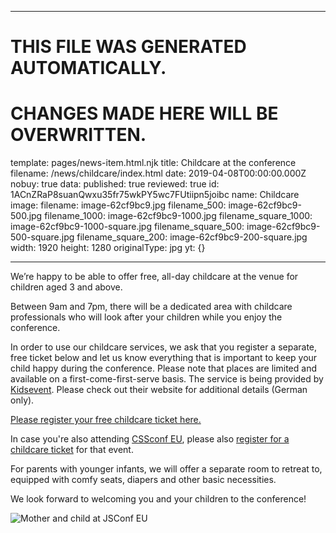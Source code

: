 ----

# THIS FILE WAS GENERATED AUTOMATICALLY.
# CHANGES MADE HERE WILL BE OVERWRITTEN.

template: pages/news-item.html.njk
title: Childcare at the conference
filename: /news/childcare/index.html
date: 2019-04-08T00:00:00.000Z
nobuy: true
data:
  published: true
  reviewed: true
  id: 1ACnZRaP8suanQwxu35fr75wkPY5wc7FUtiipn5joibc
  name: Childcare
  image:
    filename: image-62cf9bc9.jpg
    filename_500: image-62cf9bc9-500.jpg
    filename_1000: image-62cf9bc9-1000.jpg
    filename_square_1000: image-62cf9bc9-1000-square.jpg
    filename_square_500: image-62cf9bc9-500-square.jpg
    filename_square_200: image-62cf9bc9-200-square.jpg
    width: 1920
    height: 1280
    originalType: jpg
yt: {}

----


We’re happy to be able to offer free, all-day childcare at the venue for
children aged 3 and above.

Between 9am and 7pm, there will be a dedicated area with childcare
professionals who will look after your children while you enjoy the
conference.

In order to use our childcare services, we ask that you register a separate,
free ticket below and let us know everything that is important to keep your
child happy during the conference. Please note that places are limited and
available on a first-come-first-serve basis. The service is being provided by
[Kidsevent](http://www.kidsevent.com/). Please check out their website for
additional details (German only).

[Please register your free childcare ticket
here.](https://ti.to/jsconfeu/jsconf-eu-x-2019/with/hebphdfu38e)

In case you're also attending [CSSconf EU](https://2019.cssconf.eu/), please
also [register for a childcare
ticket](https://ti.to/cssconfeu/cssconfeu-2019/with/qdmem2npczs) for that
event.

For parents with younger infants, we will offer a separate room to retreat to,
equipped with comfy seats, diapers and other basic necessities.

We look forward to welcoming you and your children to the conference!

![Mother and child at JSConf EU](contents:images/cms/image-62cf9bc9-1000.jpg)
